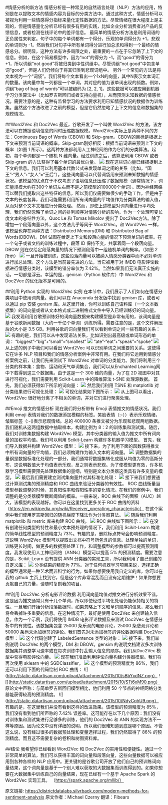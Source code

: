 #情感分析的新方法
情感分析是一种常见的自然语言处理（NLP）方法的应用，特别是在以提取文本的情感内容为目标的分类方法中。通过这种方式，情感分析可以被视为利用一些情感得分指标来量化定性数据的方法。尽管情绪在很大程度上是主观的，但是情感量化分析已经有很多有用的实践，比如企业分析消费者对产品的反馈信息，或者检测在线评论中的差评信息。
最简单的情感分析方法是利用词语的正负属性来判定。句子中的每个单词都有一个得分，乐观的单词得分为 +1，悲观的单词则为 -1。然后我们对句子中所有单词得分进行加总求和得到一个最终的情感总分。很明显，这种方法有许多局限之处，最重要的一点在于它忽略了上下文的信息。例如，在这个简易模型中，因为“not”的得分为 -1，而“good”的得分为 +1，所以词组“not good”将被归类到中性词组中。尽管词组“not good”中包含单词“good”，但是人们仍倾向于将其归类到悲观词组中。
另外一个常见的方法是将文本视为一个“词袋”。我们将每个文本看出一个1xN的向量，其中N表示文本词汇的数量。该向量中每一列都是一个单词，其对应的值为该单词出现的频数。例如，词组“bag of bag of words”可以被编码为 [2, 2, 1]。这些数据可以被应用到机器学习分类算法中（比如罗吉斯回归或者支持向量机），从而预测未知数据的情感状况。需要注意的是，这种有监督学习的方法要求利用已知情感状况的数据作为训练集。虽然这个方法改进了之前的模型，但是它仍然忽略了上下文的信息和数据集的规模情况。

##Word2Vec 和 Doc2Vec
最近，谷歌开发了一个叫做 Word2Vec 的方法，该方法可以在捕捉语境信息的同时压缩数据规模。Word2Vec实际上是两种不同的方法：Continuous Bag of Words (CBOW) 和 Skip-gram。CBOW的目标是根据上下文来预测当前词语的概率。Skip-gram刚好相反：根据当前词语来预测上下文的概率（如图 1 所示）。这两种方法都利用人工神经网络作为它们的分类算法。起初，每个单词都是一个随机 N 维向量。经过训练之后，该算法利用 CBOW 或者 Skip-gram 的方法获得了每个单词的最优向量。
![](http://static.datartisan.com/upload/attachment/2015/10/gabKYIco.png)
现在这些词向量已经捕捉到上下文的信息。我们可以利用基本代数公式来发现单词之间的关系（比如，“国王”-“男人”+“女人”=“王后”）。这些词向量可以代替词袋用来预测未知数据的情感状况。该模型的优点在于不仅考虑了语境信息还压缩了数据规模（通常情况下，词汇量规模大约在300个单词左右而不是之前模型的100000个单词）。因为神经网络可以替我们提取出这些特征的信息，所以我们仅需要做很少的手动工作。但是由于文本的长度各异，我们可能需要利用所有词向量的平均值作为分类算法的输入值，从而对整个文本文档进行分类处理。
然而，即使上述模型对词向量进行平均处理，我们仍然忽略了单词之间的排列顺序对情感分析的影响。作为一个处理可变长度文本的总结性方法，Quoc Le 和 Tomas Mikolov 提出了 Doc2Vec方法。除了增加一个段落向量以外，这个方法几乎等同于 Word2Vec。和 Word2Vec 一样，该模型也存在两种方法：Distributed Memory(DM) 和 Distributed Bag of Words(DBOW)。DM 试图在给定上下文和段落向量的情况下预测单词的概率。在一个句子或者文档的训练过程中，段落 ID 保持不变，共享着同一个段落向量。DBOW 则在仅给定段落向量的情况下预测段落中一组随机单词的概率。（如图 2 所示）
![](http://static.datartisan.com/upload/attachment/2015/10/Exu0jd6r.png)
一旦开始被训练，这些段落向量可以被纳入情感分类器中而不必对单词进行加总处理。这个方法是当前最先进的方法，当它被用于对 IMDB 电影评论数据进行情感分类时，该模型的错分率仅为 7.42%。当然如果我们无法真正实施的话，一切都是浮云。幸运的是，genism（Python 软件库）中 Word2Vec 和 Doc2Vec 的优化版本是可用的。

##利用 Python 实现的 Word2Vec 实例
在本节中，我们展示了人们如何在情感分类项目中使用词向量。我们可以在 Anaconda 分发版中找到 genism 库，或者可以通过 pip 安装 genism 库。从这里开始，你可以训练自己语料库（一个文本数据集）的词向量或者从文本格式或二进制格式文件中导入已经训练好的词向量。
![](http://static.datartisan.com/upload/attachment/2015/10/HSiYWRtH.png)
我发现利用谷歌预训练好的词向量数据来构建模型是非常有用的，该词向量是基于谷歌新闻数据（大约一千亿个单词）训练所得。需要注意的是，这个文件解压后的大小是 3.5 GB。利用谷歌的词向量我们可以看到单词之间一些有趣的关系：
![](http://static.datartisan.com/upload/attachment/2015/10/MRcoqI9x.png)
有趣的是，我们可以从中发现语法关系，比如识别出最高级或单词形态的单词：
“biggest”-“big”+“small”=“smallest”
![](http://static.datartisan.com/upload/attachment/2015/10/IU93Ubn4.png)
“ate”-“eat”+“speak”=“spoke”
![](http://static.datartisan.com/upload/attachment/2015/10/qTfd4djW.png)
从上述的例子中我们可以看出 Word2Vec 可以识别单词之间重要的关系。这使得它在许多 NLP 项目和我们的情感分析案例中非常有用。在我们将它运用到情感分析案例之前，让我们先来测试下 Word2Vec 对单词的分类能力。我们将利用三个分类的样本集：食物、运动和天气单词集合，我们可以从Enchanted Learning网中下载得到这三个数据集。由于这是一个 300 维的向量，为了在 2D 视图中对其进行可视化，我们需要利用 Scikit-Learn 中的降维算法 t-SNE 处理源数据。
首先，我们必须获得如下所示的词向量：
![](http://static.datartisan.com/upload/attachment/2015/10/W0dMIM7G.png)
然后我们利用 TSNE 和 matplotlib 对分类结果进行可视化处理：
![](http://static.datartisan.com/upload/attachment/2015/10/XZx8WyTT.png)
可视化结果如下图所示：
![](http://static.datartisan.com/upload/attachment/2015/10/SGzF9mQO.png)
从上图可以看出，Word2Vec 很好地分离了不相关的单词，并对它们进行聚类处理。

##Emoji 推文的情感分析
现在我们将分析带有 Emoji 表情推文的情感状况。我们利用 emoji 表情对我们的数据添加模糊的标签。笑脸表情（:-））表示乐观情绪，皱眉标签（:-()表示悲观情绪。总的 400000 条推文被分为乐观和悲观两组数据。我们随机从这两组数据中抽取样本，构建比例为 8：2 的训练集和测试集。随后，我们对训练集数据构建 Word2Vec 模型，其中分类器的输入值为推文中所有词向量的加权平均值。我们可以利用 Scikit-Learn 构建许多机器学习模型。
首先，我们导入数据并构建 Word2Vec 模型：
![](http://static.datartisan.com/upload/attachment/2015/10/pfe6IGLM.png)
接下来，为了利用下面的函数获得推文中所有词向量的平均值，我们必须构建作为输入文本的词向量。
![](http://static.datartisan.com/upload/attachment/2015/10/3ahuu2SL.png)
调整数据集的量纲是数据标准化处理的一部分，我们通常将数据集转化成服从均值为零的高斯分布，这说明数值大于均值表示乐观，反之则表示悲观。为了使模型更有效，许多机器学习模型需要预先处理数据集的量纲，特别是文本分类器这类具有许多变量的模型。
![](http://static.datartisan.com/upload/attachment/2015/10/Kv3d8BZ7.png)
最后我们需要建立测试集向量并对其标准化处理：
![](http://static.datartisan.com/upload/attachment/2015/10/INYDO8Pa.png)
接下来我们想要通过计算测试集的预测精度和 ROC 曲线来验证分类器的有效性。 ROC 曲线衡量当模型参数调整的时候，其真阳性率和假阳性率的变化情况。在我们的案例中，我们调整的是分类器模型截断阈值的概率。一般来说，ROC 曲线下的面积（AUC）越大，该模型的表现越好。你可以在这里找到更多关于 ROC 曲线的资料
（https://en.wikipedia.org/wiki/Receiver_operating_characteristic）
在这个案例中我们使用罗吉斯回归的随机梯度下降法作为分类器算法。
![](http://static.datartisan.com/upload/attachment/2015/10/JySRSlDD.png)
随后我们利用 matplotlib 和 metric 库来构建 ROC 曲线。
![](http://static.datartisan.com/upload/attachment/2015/10/TIzwQPLM.png)
ROC 曲线如下图所示：
![](http://static.datartisan.com/upload/attachment/2015/10/7ca69ixf.png)
在没有创建任何类型的特性和最小文本预处理的情况下，我们利用 Scikit-Learn 构建的简单线性模型的预测精度为 73%。有趣的是，删除标点符号会影响预测精度，这说明 Word2Vec 模型可以提取出文档中符号所包含的信息。处理单独的单词，训练更长时间，做更多的数据预处理工作，和调整模型的参数都可以提高预测精度。我发现使用人工神经网络（ANNs）模型可以提高 5% 的预测精度。需要注意的是，Scikit-Learn 没有提供 ANN 分类器的实现工具，所以我利用了自己创建的自定义库：
![](http://static.datartisan.com/upload/attachment/2015/10/JpDNiKbM.png)
分类结果的精度为 77%。对于任何机器学习项目来说，选择正确的模型通常是一种艺术而非科学的行为。如果你想要使用我自定义的库，你可以在我的 github 主页上找到它，但是这个库非常混乱而且没有定期维护！如果你想要贡献自己的力量，请随时复刻我的项目。

##利用 Doc2Vec 分析电影评论数据
利用词向量均值对推文进行分析效果不错，这是因为推文通常只有十几个单词，所以即使经过平均化处理仍能保持相关的特性。一旦我们开始分析段落数据时，如果忽略上下文和单词顺序的信息，那么我们将会丢掉许多重要的信息。在这种情况下，最好是使用 Doc2Vec 来创建输入信息。作为一个示例，我们将使用 IMDB 电影评论数据及来测试 Doc2Vec 在情感分析中的有效性。该数据集包含 25000 条乐观的电影评论，25000 条悲观评论和 50000 条尚未添加标签的评论。我们首先对未添加标签的评论数据构建 Doc2Vec 模型：
![](http://static.datartisan.com/upload/attachment/2015/10/oNxriUlP.png)
这个代码创建了 LabeledSentence 类型的对象：
![](http://static.datartisan.com/upload/attachment/2015/10/PaoMhhmX.png)
接下来，我们举例说明 Doc2Vec 的两个模型，DM 和 DBOW。gensim 的说明文档建议多次训练数据集并调整学习速率或在每次训练中打乱输入信息的顺序。我们从Doc2Vec 模型中获得电影评论向量。
![](http://static.datartisan.com/upload/attachment/2015/10/xvAbM7YK.png)
现在我们准备利用评论向量构建分类器模型。我们将再次使用 sklearn 中的 SGDClassifier。
![](http://static.datartisan.com/upload/attachment/2015/10/sn511r24.png)
这个模型的预测精度为 86%，我们还可以利用下面的代码绘制 ROC 曲线：
![](http://static.datartisan.com/upload/attachment/2015/10/sBbYxdNZ.png）
![](http://static.datartisan.com/upload/attachment/2015/10/STt6xM90.png）
原论文中声称：与简单罗吉斯回归模型相比，他们利用 50 个节点的神经网络分类器能获得较高的预测精度。
![](http://static.datartisan.com/upload/attachment/2015/10/NdyCqhU9.png）
有趣的是，在这里我们并没有看到这样的改进效果。该模型的预测精度为 85%，我们没有看到他们所声称的 7.42% 误差率。这可能存在以下几个原因：我们没有对训练集和测试集进行足够多的训练，他们的 Doc2Vec 和 ANN 的实现方法不一样等原因。因为论文中没有详细的说明，所以我们很难知道到底是哪个原因。不管这么说，没有经过很多的数据预处理和变量选择过程，我们仍然取得了 86% 的预测精度。而且这不需要复杂的卷积和树图资料库。

##结论
我希望你已经看到 Word2Vec 和 Doc2Vec 的实用性和便捷性。通过一个非常简单的算法，我们可以获得丰富的词向量和段落向量，这些向量数据可以被应用到各种各样的 NLP 应用中。更关键的是谷歌公司开放了他们自己的预训练词向量结果，这个词向量是基于一个别人难以获取的大数据集而训练得到的。如果你想要在大数据集中训练自己的向量结果，现在已经有一个基于 Apache Spark 的 Word2Vec 实现工具。
（https://spark.apache.org/mllib/）

原文链接: 
https://districtdatalabs.silvrback.com/modern-methods-for-sentiment-analysis
原文作者：Michael Czerny
翻译：Fibears
